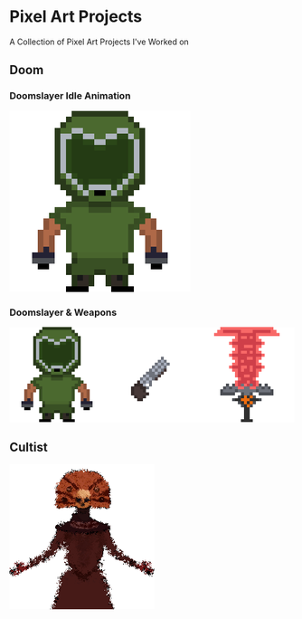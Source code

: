 # Pixel Art Projects
 A Collection of Pixel Art Projects I've Worked on

## Doom
### Doomslayer Idle Animation
![](./Assets/DoomGuyIdle.gif)

### Doomslayer & Weapons
![](./Assets/DoomGuy.png)

## Cultist
![](./Assets/Fading%20God.png)
